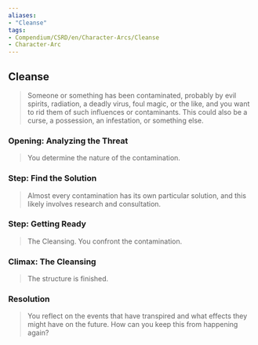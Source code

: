 ```yaml
---
aliases: 
- "Cleanse"
tags: 
- Compendium/CSRD/en/Character-Arcs/Cleanse
- Character-Arc
---
```

## Cleanse
>Someone or something has been contaminated, probably by evil spirits, radiation, a deadly virus, foul magic, or the like, and you want to rid them of such influences or contaminants. This could also be a curse, a possession, an infestation, or something else.
### Opening: Analyzing the Threat 
>You determine the nature of the contamination.
### Step: Find the Solution  
>Almost every contamination has its own particular solution, and this likely involves research and consultation.
### Step: Getting Ready  
>The Cleansing. You confront the contamination.
### Climax: The Cleansing
>The structure is finished.
### Resolution  
>You reflect on the events that have transpired and what effects they might have on the future. How can you keep this from happening again?


